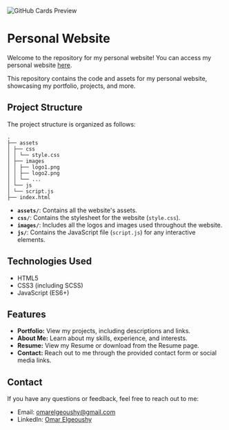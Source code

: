 ![GitHub Cards Preview](https://github.com/omargeo/pw/assests/images/cover.png)
# Personal Website

Welcome to the repository for my personal website! You can access my personal website [here](https://www.your-website-url.com).

This repository contains the code and assets for my personal website, showcasing my portfolio, projects, and more.

## Project Structure

The project structure is organized as follows:
```
.
├── assets
│ ├── css
│ │ └── style.css
│ ├── images
│ │ ├── logo1.png
│ │ ├── logo2.png
│ │ └── ...
│ └── js
│ └── script.js
├── index.html
```

- **`assets/`**: Contains all the website's assets.
- **`css/`**: Contains the stylesheet for the website (`style.css`).
- **`images/`**: Includes all the logos and images used throughout the website.
- **`js/`**: Contains the JavaScript file (`script.js`) for any interactive elements.

## Technologies Used

- HTML5
- CSS3 (including SCSS)
- JavaScript (ES6+)

## Features

- **Portfolio:** View my projects, including descriptions and links.
- **About Me:** Learn about my skills, experience, and interests.
- **Resume:** View my Resume or download from the Resume page.
- **Contact:** Reach out to me through the provided contact form or social media links.

## Contact

If you have any questions or feedback, feel free to reach out to me:

- Email: omarelgeoushy@gmail.com
- LinkedIn: [Omar Elgeoushy](https://www.linkedin.com/in/omarelgeoushy/)
